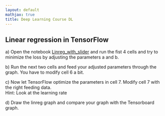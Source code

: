 ```yaml
---
layout: default
mathjax: true
title: Deep Learning Course DL
---
```

## Linear regression in TensorFlow

a) Open the notebook [Linreg_with_slider](https://github.com/tensorchiefs/dl_course/blob/master/notebooks/02_Linreg_with_sliderLinreg_with_slider.ipynb) and run the fist 4 cells and try to minimize the loss by adjusting the parameters a and b.

b) Run the next two cells and feed your adjusted parameters through the graph. You have to modify cell 6 a bit.

c) Now let TensorFlow optimize the parameters in cell 7. Modify cell 7 with the right feeding data.  
Hint: Look at the learning rate

d) Draw the linreg graph and compare your graph with the Tensorboard graph.

